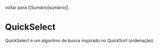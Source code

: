 voltar para [[Sumário|sumário]].
# QuickSelect

QuickSelect é um algoritmo de busca inspirado no QuickSort (ordenação). 